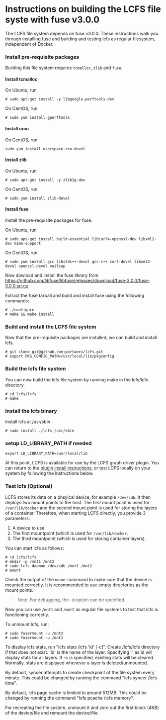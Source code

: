 # Instructions on building the LCFS file syste with fuse v3.0.0
The LCFS file system depends on fuse v3.0.0.  These instructions walk you through installing fuse and building and testing lcfs as regular filesystem, independent of Docker.

### Install pre-requisite packages
Building this file system requires `tcmalloc`, `zlib` and `fuse`.

#### Install tcmalloc

On Ubuntu, run 

```
# sudo apt-get install -y libgoogle-perftools-dev
```

On CentOS, run

```
# sudo yum install gperftools
```

#### Install urcu

On CentOS, run

```
sudo yum install userspace-rcu-devel
```

#### Install zlib

On Ubuntu, run

```
# sudo apt-get install -y zlib1g-dev
```

On CentOS, run

```
# sudo yum install zlib-devel
```

#### Install fuse
Install the pre-requisite packages for fuse.

On Ubuntu, run

```
# sudo apt-get install build-essential libcurl4-openssl-dev libxml2-dev mime-support
```

On CentOS, run

```
# sudo yum install gcc libstdc++-devel gcc-c++ curl-devel libxml2-devel openssl-devel mailcap
```
     
Now dowload and install the fuse library from https://github.com/libfuse/libfuse/releases/download/fuse-3.0.0/fuse-3.0.0.tar.gz

Extract the fuse tarball and build and install fuse using the following commands:

```
# ./configure
# make && make install
```

### Build and install the LCFS file system

Now that the pre-requisite packages are installed, we can build and install lcfs.

```
# git clone git@github.com:portworx/lcfs.git
# export PKG_CONFIG_PATH=/usr/local/lib/pkgconfig
```

### Build the lcfs file system
You can now build the lcfs file system by running make in the lcfs/lcfs directory.

```
# cd lcfs/lcfs
# make
```

### Install the lcfs binary
Install lcfs at /usr/sbin

```
# sudo install ./lcfs /usr/sbin
```

### setup LD_LIBRARY_PATH if needed

```
export LD_LIBRARY_PATH=/usr/local/lib
```

At this point, LCFS is available for use by the LCFS graph driver plugin.  You can return to the [plugin install instructions](https://github.com/portworx/lcfs/blob/master/INSTALL.md#step-1---install-lcfs), or test LCFS locally on your system by following the instructions below.

### Test lcfs (Optional)
LCFS stores its data on a phsyical device, for example `/dev/sdb`.  It then deploys two mount points to the host.  The first mount point is used for `/var/lib/docker` and the second mount point is used for storing the layers of a container.  Therefore, when starting LCFS directly, you provide 3 parameters:

1. A device to use
2. The first mountpoint (which is used for `/var/lib/docker`.
3. The third mountpoint (which is used for storing container layers).

You can start lcfs as follows:

```
# cd lcfs/lcfs
# mkdir -p /mnt1 /mnt2
# sudo lcfs daemon /dev/sdb /mnt1 /mnt2
# mount
```

Check the output of the `mount` command to make sure that the device is mounted correctly.  It is recommended to use empty directories as the mount points.

> Note: For debugging, the -d option can be specified.

Now you can use `/mnt1` and `/mnt2` as regular file systems to test that lcfs is functioning correctly.

To unmount lcfs, run:
```
# sudo fusermount -u /mnt2
# sudo fusermount -u /mnt1
```

To display lcfs stats, run "lcfs stats /lcfs 'id' [-c]".  Create /lcfs/lcfs directory if that does not exist.  'id' is the name of the layer.  Specifying '.' as id will display stats for all layers.  If -c is specified, existing stats will be cleared.  Normally, stats are displayed whenever a layer is deleted/unmounted.  

By default, syncer attempts to create checkpoint of the file system every minute.  This could be changed by running the command "lcfs syncer /lcfs time".

By default, lcfs page cache is limited to around 512MB.  This could be changed by running the command "lcfs pcache /lcfs memory".

For recreating the file system, unmount it and zero out the first block (4KB) of the device/file and remount the device/file.
